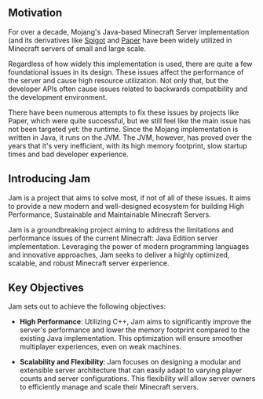## Motivation
For over a decade, Mojang's Java-based Minecraft Server implementation (and its
derivatives like [Spigot](https://spigotmc.org) and [Paper](https://papermc.io)
have been widely utilized in Minecraft servers of small and large scale.

Regardless of how widely this implementation is used, there are quite a few
foundational issues in its design. These issues affect the performance of the
server and cause high resource utilization. Not only that, but the developer
APIs often cause issues related to backwards compatibility and the development
environment.

There have been numerous attempts to fix these issues by projects like Paper,
which were quite successful, but we still feel like the main issue has not been
targeted yet: the runtime. Since the Mojang implementation is written in Java,
it runs on the JVM. The JVM, however, has proved over the years that it's very
inefficient, with its high memory footprint, slow startup times and bad
developer experience.

## Introducing Jam
Jam is a project that aims to solve most, if not of all of these issues. It
aims to provide a new modern and well-designed ecosystem for building High
Performance, Sustainable and Maintainable Minecraft Servers.

Jam is a groundbreaking project aiming to address the limitations and
performance issues of the current Minecraft: Java Edition server
implementation. Leveraging the power of modern programming languages and
innovative approaches, Jam seeks to deliver a highly optimized, scalable, and
robust Minecraft server experience.

## Key Objectives
Jam sets out to achieve the following objectives:

- **High Performance**: Utilizing C++, Jam aims to significantly improve the
server's performance and lower the memory footprint compared to the existing
Java implementation. This optimization will ensure smoother multiplayer
experiences, even on weak machines.

- **Scalability and Flexibility**: Jam focuses on designing a modular and
extensible server architecture that can easily adapt to varying player counts
and server configurations. This flexibility will allow server owners to
efficiently manage and scale their Minecraft servers.
